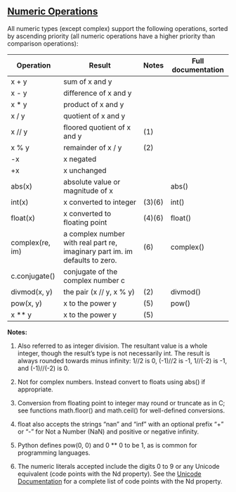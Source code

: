 ## [Numeric Operations](https://docs.python.org/3.6/library/stdtypes.html#numeric-types-int-float-complex)  

All numeric types (except complex) support the following operations, sorted by ascending priority (all numeric operations have a higher priority than comparison operations):  

| Operation       | Result                                                                      | Notes  | Full documentation |
|-----------------|-----------------------------------------------------------------------------|--------|--------------------|
| x + y           | sum of x and y                                                              |        |                    |
| x - y           | difference of x and y                                                       |        |                    |
| x * y           | product of x and y                                                          |        |                    |
| x / y           | quotient of x and y                                                         |        |                    |
| x // y          | floored quotient of x and y                                                 | (1)    |                    |
| x % y           | remainder of x / y                                                          | (2)    |                    |
| -x              | x negated                                                                   |        |                    |
| +x              | x unchanged                                                                 |        |                    |
| abs(x)          | absolute value or magnitude of x                                            |        | abs()              |
| int(x)          | x converted to integer                                                      | (3)(6) | int()              |
| float(x)        | x converted to floating point                                               | (4)(6) | float()            |
| complex(re, im) | a complex number with real part re, imaginary part im. im defaults to zero. | (6)    | complex()          |
| c.conjugate()   | conjugate of the complex number c                                           |        |                    |
| divmod(x, y)    | the pair (x // y, x % y)                                                    | (2)    | divmod()           |
| pow(x, y)       | x to the power y                                                            | (5)    | pow()              |
| x ** y          | x to the power y                                                            | (5)    |                    |

**Notes:**

1. Also referred to as integer division. The resultant value is a whole integer, though the result’s type is not necessarily int. The result is always rounded towards minus infinity: 1//2 is 0, (-1)//2 is -1, 1//(-2) is -1, and (-1)//(-2) is 0.  


2. Not for complex numbers. Instead convert to floats using abs() if appropriate.


3. Conversion from floating point to integer may round or truncate as in C; see functions math.floor() and math.ceil() for well-defined conversions.


4. float also accepts the strings “nan” and “inf” with an optional prefix “+” or “-” for Not a Number (NaN) and positive or negative infinity.


5. Python defines pow(0, 0) and 0 ** 0 to be 1, as is common for programming languages.


6. The numeric literals accepted include the digits 0 to 9 or any Unicode equivalent (code points with the Nd property). See the [Unicode Documentation](http://www.unicode.org/Public/8.0.0/ucd/extracted/DerivedNumericType.txt) for a complete list of code points with the Nd property.
